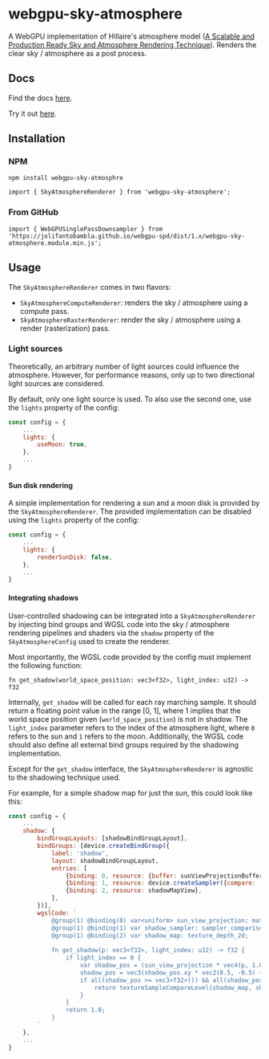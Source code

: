# webgpu-sky-atmosphere
A WebGPU implementation of Hillaire's atmosphere model ([A Scalable and Production Ready
Sky and Atmosphere Rendering Technique](https://sebh.github.io/publications/egsr2020.pdf)).
Renders the clear sky / atmosphere as a post process.

## Docs

Find the docs [here](https://jolifantobambla.github.io/webgpu-sky-atmosphere/).

Try it out [here](https://jolifantobambla.github.io/webgpu-sky-atmosphere/demo/).

## Installation

### NPM

```
npm install webgpu-sky-atmosphre
```

```
import { SkyAtmosphereRenderer } from 'webgpu-sky-atmosphere';
```

### From GitHub

```
import { WebGPUSinglePassDownsampler } from 'https://jolifantobambla.github.io/webgpu-spd/dist/1.x/webgpu-sky-atmosphere.module.min.js';
```

## Usage

The `SkyAtmosphereRenderer` comes in two flavors:
 * `SkyAtmosphereComputeRenderer`: renders the sky / atmosphere using a compute pass.
 * `SkyAtmosphereRasterRenderer`: render the sky / atmosphere using a render (rasterization) pass.

### Light sources

Theoretically, an arbitrary number of light sources could influence the atmosphere. However, for performance reasons, only up to two directional light sources are considered.

By default, only one light source is used. To also use the second one, use the `lights` property of the config:
```js
const config = {
    ...
    lights: {
        useMoon: true,
    },
    ...
}
```

#### Sun disk rendering

A simple implementation for rendering a sun and a moon disk is provided by the `SkyAtmosphereRenderer`.
The provided implementation can be disabled using the `lights` property of the config:

```js
const config = {
    ...
    lights: {
        renderSunDisk: false,
    },
    ...
}
```

#### Integrating shadows

User-controlled shadowing can be integrated into a `SkyAtmosphereRenderer` by injecting bind groups and WGSL code into the sky / atmosphere rendering pipelines and shaders via the `shadow` property of the `SkyAtmosphereConfig` used to create the renderer.

Most importantly, the WGSL code provided by the config must implement the following function:

```wgsl
fn get_shadow(world_space_position: vec3<f32>, light_index: u32) -> f32
```

Internally, `get_shadow` will be called for each ray marching sample.
It should return a floating point value in the range [0, 1], where 1 implies that the world space position given (`world_space_position`) is not in shadow.
The `light_index` parameter refers to the index of the atmosphere light, where `0` refers to the sun and `1` refers to the moon.
Additionally, the WGSL code should also define all external bind groups required by the shadowing implementation.

Except for the `get_shadow` interface, the `SkyAtmosphereRenderer` is agnostic to the shadowing technique used.

For example, for a simple shadow map for just the sun, this could look like this:
```js
const config = {
    ...
    shadow: {
        bindGroupLayouts: [shadowBindGroupLayout],
        bindGroups: [device.createBindGroup({
            label: 'shadow',
            layout: shadowBindGroupLayout,
            entries: [
                {binding: 0, resource: {buffer: sunViewProjectionBuffer}},
                {binding: 1, resource: device.createSampler({compare: 'less'})},
                {binding: 2, resource: shadowMapView},
            ],
        })],
        wgslCode: `
            @group(1) @binding(0) var<uniform> sun_view_projection: mat4x4<f32>;
            @group(1) @binding(1) var shadow_sampler: sampler_comparison;
            @group(1) @binding(2) var shadow_map: texture_depth_2d;
            
            fn get_shadow(p: vec3<f32>, light_index: u32) -> f32 {
                if light_index == 0 {
                    var shadow_pos = (sun_view_projection * vec4(p, 1.0)).xyz;
                    shadow_pos = vec3(shadow_pos.xy * vec2(0.5, -0.5) + 0.5, shadow_pos.z);
                    if all(shadow_pos >= vec3<f32>()) && all(shadow_pos < vec3(1.0)) {
                        return textureSampleCompareLevel(shadow_map, shadow_sampler, shadow_pos.xy, shadow_pos.z);
                    }
                }
                return 1.0;
            }
        `
    },
    ...
}
```


